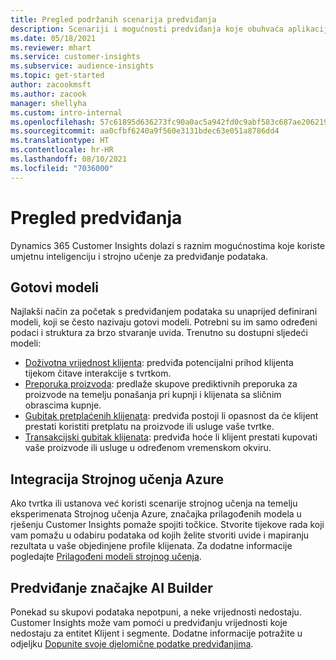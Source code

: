 ```yaml
---
title: Pregled podržanih scenarija predviđanja
description: Scenariji i mogućnosti predviđanja koje obuhvaća aplikacija Dynamics 365 Customer Insights.
ms.date: 05/18/2021
ms.reviewer: mhart
ms.service: customer-insights
ms.subservice: audience-insights
ms.topic: get-started
author: zacookmsft
ms.author: zacook
manager: shellyha
ms.custom: intro-internal
ms.openlocfilehash: 57c61895d636273fc90a0ac5a942fd0c9abf583c687ae20621949554e581cdf8
ms.sourcegitcommit: aa0cfbf6240a9f560e3131bdec63e051a8786dd4
ms.translationtype: HT
ms.contentlocale: hr-HR
ms.lasthandoff: 08/10/2021
ms.locfileid: "7036000"
---
```

# <a name="predictions-overview"></a>Pregled predviđanja

Dynamics 365 Customer Insights dolazi s raznim mogućnostima koje koriste umjetnu inteligenciju i strojno učenje za predviđanje podataka. 

## <a name="out-of-box-models"></a>Gotovi modeli

Najlakši način za početak s predviđanjem podataka su unaprijed definirani modeli, koji se često nazivaju gotovi modeli. Potrebni su im samo određeni podaci i struktura za brzo stvaranje uvida. Trenutno su dostupni sljedeći modeli: 
- [Doživotna vrijednost klijenta](predict-customer-lifetime-value.md): predviđa potencijalni prihod klijenta tijekom čitave interakcije s tvrtkom. 
- [Preporuka proizvoda](predict-product-recommendation.md): predlaže skupove prediktivnih preporuka za proizvode na temelju ponašanja pri kupnji i klijenata sa sličnim obrascima kupnje.
- [Gubitak pretplaćenih klijenata](predict-subscription-churn.md): predviđa postoji li opasnost da će klijent prestati koristiti pretplatu na proizvode ili usluge vaše tvrtke.
- [Transakcijski gubitak klijenata](predict-transactional-churn.md): predviđa hoće li klijent prestati kupovati vaše proizvode ili usluge u određenom vremenskom okviru.

## <a name="azure-machine-learning-integration"></a>Integracija Strojnog učenja Azure

Ako tvrtka ili ustanova već koristi scenarije strojnog učenja na temelju eksperimenata Strojnog učenja Azure, značajka prilagođenih modela u rješenju Customer Insights pomaže spojiti točkice. Stvorite tijekove rada koji vam pomažu u odabiru podataka od kojih želite stvoriti uvide i mapiranju rezultata u vaše objedinjene profile klijenata. Za dodatne informacije pogledajte [Prilagođeni modeli strojnog učenja](custom-models.md).

## <a name="ai-builder-prediction"></a>Predviđanje značajke AI Builder

Ponekad su skupovi podataka nepotpuni, a neke vrijednosti nedostaju. Customer Insights može vam pomoći u predviđanju vrijednosti koje nedostaju za entitet Klijent i segmente. Dodatne informacije potražite u odjeljku [Dopunite svoje djelomične podatke predviđanjima](predictions.md).
